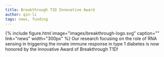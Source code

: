 ```yaml
---
title: Breakthrough T1D Innovative Award
author: qin-li
tags: news, funding
---
```

{%
  include figure.html
  image="images/breakthrough-logo.svg"
  caption=""
  link="news"
  width="300px"
%}
Our research focusing on the role of RNA sensing in triggering the innate immune response in type 1 diabetes is now honored by the Innovative Award of Breakthrough T1D!
